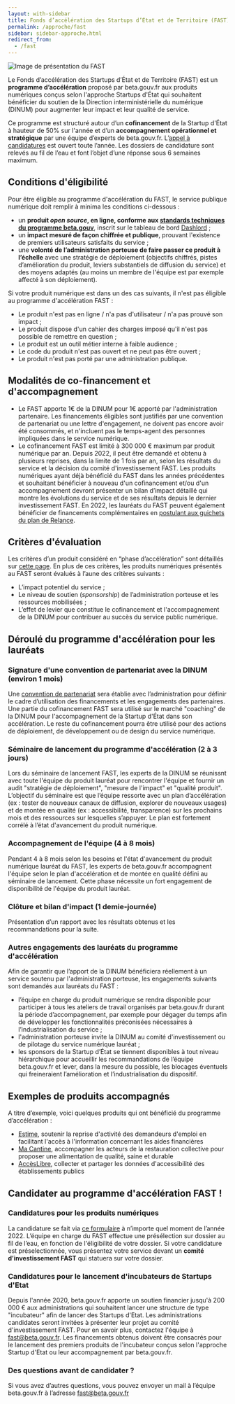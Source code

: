 ```yaml
---
layout: with-sidebar
title: Fonds d’accélération des Startups d’État et de Territoire (FAST)
permalink: /approche/fast
sidebar: sidebar-approche.html
redirect_from:
  - /fast
---
```


<img src="https://blog.beta.gouv.fr/img/posts/FAST_2400x448-nom-du-fonds.jpg" alt="Image de présentation du FAST"/>

Le Fonds d’accélération des Startups d’État et de Territoire (FAST) est un **programme d’accélération** proposé par beta.gouv.fr aux produits numériques conçus selon l'approche Startups d'État qui souhaitent bénéficier du soutien de la Direction interministérielle du numérique (DINUM) pour augmenter leur impact et leur qualité de service. 

Ce programme est structuré autour d’un **cofinancement** de la Startup d'État à hauteur de 50% sur l'année et d’un **accompagnement opérationnel et stratégique** par une équipe d’experts de beta.gouv.fr. L’[appel à candidatures](https://www.demarches-simplifiees.fr/commencer/fast2022) est ouvert toute l’année. Les dossiers de candidature sont relevés au fil de l’eau et font l’objet d’une réponse sous 6 semaines maximum.

## Conditions d'éligibilité
Pour être éligible au programme d'accélération du FAST, le service publique numérique doit remplir à minima les conditions ci-dessous :
- un **produit _open source_, en ligne, conforme aux [standards techniques du programme beta.gouv](https://doc.incubateur.net/communaute/gerer-sa-startup-detat-ou-de-territoires-au-quotidien/je-fais-des-choix-technologique/standards-de-qualite-beta.gouv.fr)**, inscrit sur le tableau de bord [Dashlord](https://dashlord.incubateur.net/) ;
- un **impact mesuré de façon chiffrée et publique**, prouvant l'existence de premiers utilisateurs satisfaits du service ;
- une **volonté de l’administration porteuse de faire passer ce produit à l’échelle** avec une stratégie de déploiement (objectifs chiffrés, pistes d’amélioration du produit, leviers substantiels de diffusion du service) et des moyens adaptés (au moins un membre de l'équipe est par exemple affecté à son déploiement).

Si votre produit numérique est dans un des cas suivants, il n'est pas éligible au programme d'accélération FAST : 
- Le produit n'est pas en ligne / n'a pas d'utilisateur / n'a pas prouvé son impact ;
- Le produit dispose d'un cahier des charges imposé qu'il n'est pas possible de remettre en question ;
- Le produit est un outil métier interne à faible audience ;
- Le code du produit n'est pas ouvert et ne peut pas être ouvert ;
- Le produit n'est pas porté par une administration publique.

## Modalités de co-financement et d'accompagnement 
- Le FAST apporte 1€ de la DINUM pour 1€ apporté par l'administration partenaire. Les financements éligibles sont justifiés par une convention de partenariat ou une lettre d'engagement, ne doivent pas encore avoir été consommés, et n'incluent pas le temps-agent des personnes impliquées dans le service numérique.
- Le cofinancement FAST est limité à 300 000 € maximum par produit numérique par an. Depuis 2022, il peut être demandé et obtenu à plusieurs reprises, dans la limite de 1 fois par an, selon les résultats du service et la décision du comité d'investissement FAST. Les produits numériques ayant déjà bénéficié du FAST dans les années précédentes et souhaitant bénéficier à nouveau d'un cofinancement et/ou d'un accompagnement devront présenter un bilan d’impact détaillé qui montre les évolutions du service et de ses résultats depuis le dernier investissement FAST. En 2022, les lauréats du FAST peuvent également bénéficier de financements complémentaires en [postulant aux guichets du plan de Relance](https://france-relance.transformation.gouv.fr/).

## Critères d'évaluation
Les critères d’un produit considéré en “phase d’accélération” sont détaillés sur [cette page](https://doc.incubateur.net/communaute/gerer-sa-startup-detat-ou-de-territoires-au-quotidien/la-vie-dune-se/acceleration). En plus de ces critères, les produits numériques présentés au FAST seront évalués à l’aune des critères suivants :
- L’impact potentiel du service ;
- Le niveau de soutien (_sponsorship_) de l’administration porteuse et les ressources mobilisées ;
- L’effet de levier que constitue le cofinancement et l'accompagnement de la DINUM pour contribuer au succès du service public numérique.

## Déroulé du programme d'accélération pour les lauréats

### Signature d'une convention de partenariat avec la DINUM (environ 1 mois)
Une [convention de partenariat](https://www.data.gouv.fr/en/datasets/conventions-de-partenariat/) sera établie avec l’administration pour définir le cadre d’utilisation des financements et les engagements des partenaires. Une partie du cofinancement FAST sera utilisé sur le marché "coaching" de la DINUM pour l'accompagnement de la Startup d'État dans son accélération. Le reste du cofinancement pourra être utilisé pour des actions de déploiement, de développement ou de design du service numérique.

### Séminaire de lancement du programme d'accélération (2 à 3 jours)
Lors du séminaire de lancement FAST, les experts de la DINUM se réunissnt avec toute l'équipe du produit lauréat pour rencontrer l'équipe et fournir un audit "stratégie de déploiement", "mesure de l'impact" et "qualité produit". L’objectif du séminaire est que l’équipe ressorte avec un plan d’accélération (ex : tester de nouveaux canaux de diffusion, explorer de nouveaux usages) et de montée en qualité (ex : accessibilité, transparence) sur les prochains mois et des ressources sur lesquelles s’appuyer. Le plan est fortement corrélé à l’état d'avancement du produit numérique. 

### Accompagnement de l'équipe (4 à 8 mois)
Pendant 4 à 8 mois selon les besoins et l'état d'avancement du produit numérique lauréat du FAST, les experts de beta.gouv.fr accompagnent l'équipe selon le plan d'accélération et de montée en qualité défini au séminaire de lancement. Cette phase nécessite un fort engagement de disponibilité de l'équipe du produit lauréat. 
 
### Clôture et bilan d'impact (1 demie-journée)
Présentation d’un rapport avec les résultats obtenus et les recommandations pour la suite.

### Autres engagements des lauréats du programme d'accélération
Afin de garantir que l’apport de la DINUM bénéficiera réellement à un service soutenu par l'administration porteuse, les engagements suivants sont demandés aux lauréats du FAST :
- l’équipe en charge du produit numérique se rendra disponible pour participer à tous les ateliers de travail organisés par beta.gouv.fr durant la période d’accompagnement, par exemple pour dégager du temps afin de développer les fonctionnalités préconisées nécessaires à l’industrialisation du service ;
- l'administration porteuse invite la DINUM au comité d'investissement ou de pilotage du service numérique lauréat ; 
- les sponsors de la Startup d’État se tiennent disponibles à tout niveau hiérarchique pour accueillir les recommandations de l’équipe beta.gouv.fr et lever, dans la mesure du possible, les blocages éventuels qui freineraient l’amélioration et l’industrialisation du dispositif.

## Exemples de produits accompagnés
A titre d’exemple, voici quelques produits qui ont bénéficié du programme d’accélération :
- [Estime](https://beta.gouv.fr/startups/estime.html), soutenir la reprise d'activité des demandeurs d'emploi en facilitant l'accès à l'information concernant les aides financières
- [Ma Cantine](https://beta.gouv.fr/startups/ma-cantine-egalim.html), accompagner les acteurs de la restauration collective pour proposer une alimentation de qualité, saine et durable
- [AccèsLibre](https://beta.gouv.fr/startups/acceslibre.html), collecter et partager les données d'accessibilité des établissements publics

## Candidater au programme d'accélération FAST !

### Candidatures pour les produits numériques
La candidature se fait via [ce formulaire](https://www.demarches-simplifiees.fr/commencer/fast2022) à n’importe quel moment de l’année 2022. L’équipe en charge du FAST effectue une présélection sur dossier au fil de l’eau, en fonction de l'éligibilité de votre dossier. Si votre candidature est préselectionnée, vous présentez votre service devant un **comité d’investissement FAST** qui statuera sur votre dossier.

### Candidatures pour le lancement d'incubateurs de Startups d'Etat 
Depuis l'année 2020, beta.gouv.fr apporte un soutien financier jusqu'à 200 000 € aux administrations qui souhaitent lancer une structure de type "incubateur" afin de lancer des Startups d'Etat. Les administrations candidates seront invitées à présenter leur projet au comité d'investissement FAST. Pour en savoir plus, contactez l'équipe à fast@beta.gouv.fr. Les financements obtenus doivent être consacrés pour le lancement des premiers produits de l'incubateur conçus selon l'approche Startup d'Etat ou leur accompagnement par beta.gouv.fr. 

### Des questions avant de candidater ?
Si vous avez d’autres questions, vous pouvez envoyer un mail à l’équipe beta.gouv.fr à l’adresse [fast@beta.gouv.fr](mailto:fast@beta.gouv.fr)


